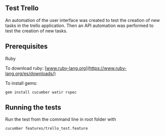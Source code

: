 Test Trello 
--------------
An automation of the user interface was created to test the creation of new tasks in the trello application. Then an API automation was performed to test the creation of new tasks.

Prerequisites
--------------
Ruby

To download ruby: [www.ruby-lang.org](https://www.ruby-lang.org/es/downloads/)

To install gems:

```gem install cucumber watir rspec```

Running the tests
------------------
Run the test from the command line in root folder with

```cucumber features/trello_test.feature```
